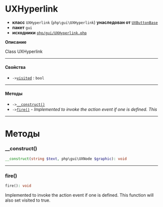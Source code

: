 # UXHyperlink

- **класс** `UXHyperlink` (`php\gui\UXHyperlink`) **унаследован от** [`UXButtonBase`](https://github.com/jphp-compiler/jphp/blob/master/exts/jphp-gui-ext/api-docs/classes/php/gui/UXButtonBase.ru.md)
- **пакет** `gui`
- **исходники** [`php/gui/UXHyperlink.php`](./src/main/resources/JPHP-INF/sdk/php/gui/UXHyperlink.php)

**Описание**

Class UXHyperlink

---

#### Свойства

- `->`[`visited`](#prop-visited) : `bool`

---

#### Методы

- `->`[`__construct()`](#method-__construct)
- `->`[`fire()`](#method-fire) - _Implemented to invoke the action event if one is defined. This_

---
# Методы

<a name="method-__construct"></a>

### __construct()
```php
__construct(string $text, php\gui\UXNode $graphic): void
```

---

<a name="method-fire"></a>

### fire()
```php
fire(): void
```
Implemented to invoke the action event if one is defined. This
function will also set visited to true.